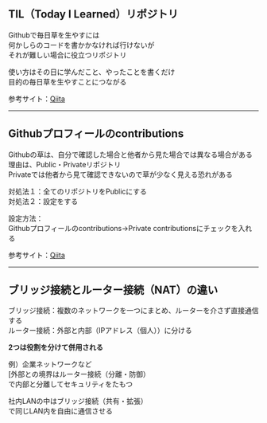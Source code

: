 ## TIL（Today I Learned）リポジトリ
Githubで毎日草を生やすには  
何かしらのコードを書かかなければ行けないが  
それが難しい場合に役立つリポジトリ  
  
使い方はその日に学んだこと、やったことを書くだけ  
目的の毎日草を生やすことにつながる  
  
参考サイト：[Qiita](https://qiita.com/kumaryoya/items/4cb59023ee8896a328d2)  

---

## Githubプロフィールのcontributions
Githubの草は、自分で確認した場合と他者から見た場合では異なる場合がある  
理由は、Public・Privateリポジトリ  
Privateでは他者から見て確認できないので草が少なく見える恐れがある  
  
対処法１：全てのリポジトリをPublicにする  
対処法２：設定をする  
  
設定方法：  
Githubプロフィールのcontributions→Private contributionsにチェックを入れる  
  
参考サイト：[Qiita](https://qiita.com/kumaryoya/items/4cb59023ee8896a328d2)  

---

## ブリッジ接続とルーター接続（NAT）の違い  
ブリッジ接続：複数のネットワークを一つにまとめ、ルーターを介さず直接通信する  
ルーター接続：外部と内部（IPアドレス（個人））に分ける  
  
**2つは役割を分けて併用される**   

例）企業ネットワークなど  
[外部との境界はルーター接続（分離・防御）  
で内部と分離してセキュリティをたもつ  
  
社内LANの中はブリッジ接続（共有・拡張）  
で同じLAN内を自由に通信させる  
